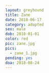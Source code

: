 ```yaml
---
layout: greyhound
title: Zane
date: 2018-06-17
category: adopted
sex: male
dob: 2018-01-01
color: red
pic: zane.jpg
pics:
  - zane_1.jpg
pending: yes
doa: 2018-08-24
---
```


